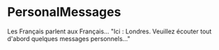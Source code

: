 # PersonalMessages
Les Français parlent aux Français... "Ici : Londres. Veuillez écouter tout d'abord quelques messages personnels..."

